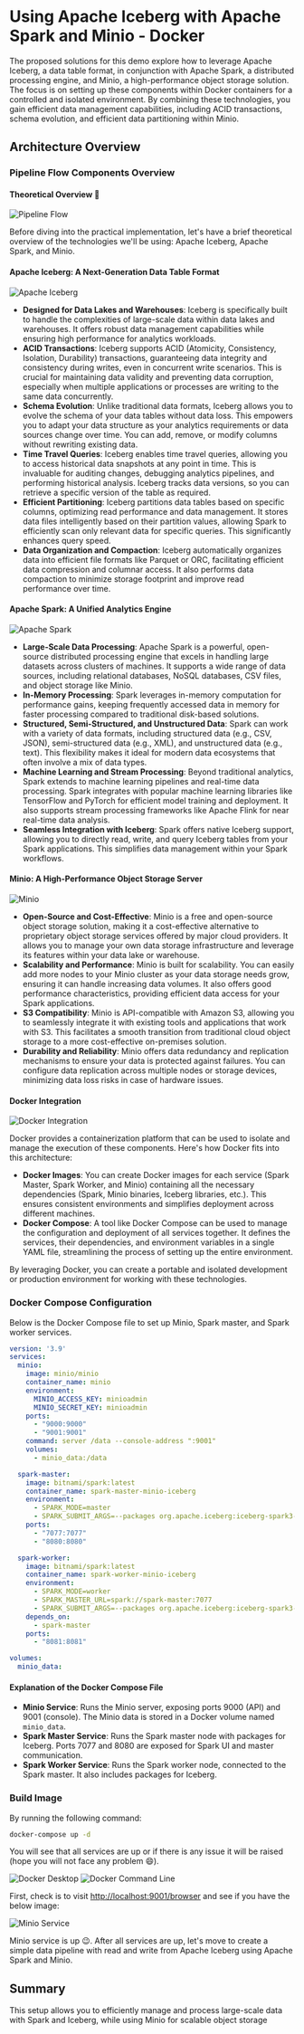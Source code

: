 # Using Apache Iceberg with Apache Spark and Minio - Docker

The proposed solutions for this demo explore how to leverage Apache Iceberg, a data table format, in conjunction with Apache Spark, a distributed processing engine, and Minio, a high-performance object storage solution. The focus is on setting up these components within Docker containers for a controlled and isolated environment. By combining these technologies, you gain efficient data management capabilities, including ACID transactions, schema evolution, and efficient data partitioning within Minio.

## Architecture Overview

### Pipeline Flow Components Overview

#### Theoretical Overview 📖

![Pipeline Flow](https://cdn-images-1.medium.com/max/800/1*gM-qHwR03S6IEh32mgJpjA.gif)

Before diving into the practical implementation, let's have a brief theoretical overview of the technologies we'll be using: Apache Iceberg, Apache Spark, and Minio.

#### Apache Iceberg: A Next-Generation Data Table Format

![Apache Iceberg](https://cdn-images-1.medium.com/max/800/0*S_DICvXdIzlUrVMw.png)

- **Designed for Data Lakes and Warehouses**: Iceberg is specifically built to handle the complexities of large-scale data within data lakes and warehouses. It offers robust data management capabilities while ensuring high performance for analytics workloads.
- **ACID Transactions**: Iceberg supports ACID (Atomicity, Consistency, Isolation, Durability) transactions, guaranteeing data integrity and consistency during writes, even in concurrent write scenarios. This is crucial for maintaining data validity and preventing data corruption, especially when multiple applications or processes are writing to the same data concurrently.
- **Schema Evolution**: Unlike traditional data formats, Iceberg allows you to evolve the schema of your data tables without data loss. This empowers you to adapt your data structure as your analytics requirements or data sources change over time. You can add, remove, or modify columns without rewriting existing data.
- **Time Travel Queries**: Iceberg enables time travel queries, allowing you to access historical data snapshots at any point in time. This is invaluable for auditing changes, debugging analytics pipelines, and performing historical analysis. Iceberg tracks data versions, so you can retrieve a specific version of the table as required.
- **Efficient Partitioning**: Iceberg partitions data tables based on specific columns, optimizing read performance and data management. It stores data files intelligently based on their partition values, allowing Spark to efficiently scan only relevant data for specific queries. This significantly enhances query speed.
- **Data Organization and Compaction**: Iceberg automatically organizes data into efficient file formats like Parquet or ORC, facilitating efficient data compression and columnar access. It also performs data compaction to minimize storage footprint and improve read performance over time.

#### Apache Spark: A Unified Analytics Engine

![Apache Spark](https://cdn-images-1.medium.com/max/800/1*y96i-4yOKWXtX245pzB7jA.png)

- **Large-Scale Data Processing**: Apache Spark is a powerful, open-source distributed processing engine that excels in handling large datasets across clusters of machines. It supports a wide range of data sources, including relational databases, NoSQL databases, CSV files, and object storage like Minio.
- **In-Memory Processing**: Spark leverages in-memory computation for performance gains, keeping frequently accessed data in memory for faster processing compared to traditional disk-based solutions.
- **Structured, Semi-Structured, and Unstructured Data**: Spark can work with a variety of data formats, including structured data (e.g., CSV, JSON), semi-structured data (e.g., XML), and unstructured data (e.g., text). This flexibility makes it ideal for modern data ecosystems that often involve a mix of data types.
- **Machine Learning and Stream Processing**: Beyond traditional analytics, Spark extends to machine learning pipelines and real-time data processing. Spark integrates with popular machine learning libraries like TensorFlow and PyTorch for efficient model training and deployment. It also supports stream processing frameworks like Apache Flink for near real-time data analysis.
- **Seamless Integration with Iceberg**: Spark offers native Iceberg support, allowing you to directly read, write, and query Iceberg tables from your Spark applications. This simplifies data management within your Spark workflows.

#### Minio: A High-Performance Object Storage Server

![Minio](https://cdn-images-1.medium.com/max/800/1*haN-8G7Bwkri3IizPe1WPA.png)

- **Open-Source and Cost-Effective**: Minio is a free and open-source object storage solution, making it a cost-effective alternative to proprietary object storage services offered by major cloud providers. It allows you to manage your own data storage infrastructure and leverage its features within your data lake or warehouse.
- **Scalability and Performance**: Minio is built for scalability. You can easily add more nodes to your Minio cluster as your data storage needs grow, ensuring it can handle increasing data volumes. It also offers good performance characteristics, providing efficient data access for your Spark applications.
- **S3 Compatibility**: Minio is API-compatible with Amazon S3, allowing you to seamlessly integrate it with existing tools and applications that work with S3. This facilitates a smooth transition from traditional cloud object storage to a more cost-effective on-premises solution.
- **Durability and Reliability**: Minio offers data redundancy and replication mechanisms to ensure your data is protected against failures. You can configure data replication across multiple nodes or storage devices, minimizing data loss risks in case of hardware issues.

#### Docker Integration

![Docker Integration](https://cdn-images-1.medium.com/max/800/1*krkTwOsazw1wNQgM1TOjNw.png)

Docker provides a containerization platform that can be used to isolate and manage the execution of these components. Here's how Docker fits into this architecture:
- **Docker Images**: You can create Docker images for each service (Spark Master, Spark Worker, and Minio) containing all the necessary dependencies (Spark, Minio binaries, Iceberg libraries, etc.). This ensures consistent environments and simplifies deployment across different machines.
- **Docker Compose**: A tool like Docker Compose can be used to manage the configuration and deployment of all services together. It defines the services, their dependencies, and environment variables in a single YAML file, streamlining the process of setting up the entire environment.

By leveraging Docker, you can create a portable and isolated development or production environment for working with these technologies.

### Docker Compose Configuration

Below is the Docker Compose file to set up Minio, Spark master, and Spark worker services.

```yaml
version: '3.9'
services:
  minio:
    image: minio/minio
    container_name: minio
    environment:
      MINIO_ACCESS_KEY: minioadmin
      MINIO_SECRET_KEY: minioadmin
    ports:
      - "9000:9000"
      - "9001:9001"
    command: server /data --console-address ":9001"
    volumes:
      - minio_data:/data

  spark-master:
    image: bitnami/spark:latest
    container_name: spark-master-minio-iceberg
    environment:
      - SPARK_MODE=master
      - SPARK_SUBMIT_ARGS=--packages org.apache.iceberg:iceberg-spark3-runtime:0.12.0
    ports:
      - "7077:7077"
      - "8080:8080"

  spark-worker:
    image: bitnami/spark:latest
    container_name: spark-worker-minio-iceberg
    environment:
      - SPARK_MODE=worker
      - SPARK_MASTER_URL=spark://spark-master:7077
      - SPARK_SUBMIT_ARGS=--packages org.apache.iceberg:iceberg-spark3-runtime:0.12.0
    depends_on:
      - spark-master
    ports:
      - "8081:8081"

volumes:
  minio_data:
```

#### Explanation of the Docker Compose File

- **Minio Service**: Runs the Minio server, exposing ports 9000 (API) and 9001 (console). The Minio data is stored in a Docker volume named `minio_data`.
- **Spark Master Service**: Runs the Spark master node with packages for Iceberg. Ports 7077 and 8080 are exposed for Spark UI and master communication.
- **Spark Worker Service**: Runs the Spark worker node, connected to the Spark master. It also includes packages for Iceberg.

### Build Image

By running the following command:

```sh
docker-compose up -d
```

You will see that all services are up or if there is any issue it will be raised (hope you will not face any problem 😄).

![Docker Desktop](https://cdn-images-1.medium.com/max/800/1*AAyzdxhA3b6zTOUPQpbn1A.png)
![Docker Command Line](https://cdn-images-1.medium.com/max/800/1*CghiZduOwnj864SUx_bP9A.png)

First, check is to visit [http://localhost:9001/browser](http://localhost:9001/browser) and see if you have the below image:

![Minio Service](https://cdn-images-1.medium.com/max/800/1*GupVjmXsedM-BouZG9kMyg.png)

Minio service is up 😉. After all services are up, let's move to create a simple data pipeline with read and write from Apache Iceberg using Apache Spark and Minio.

## Summary

This setup allows you to efficiently manage and process large-scale data with Spark and Iceberg, while using Minio for scalable object storage